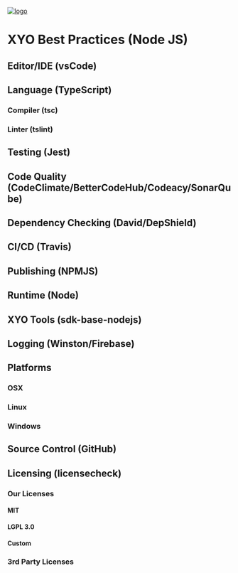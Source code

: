 [logo]: https://cdn.xy.company/img/brand/XY_Logo_GitHub.png

[![logo]](https://xy.company)

# XYO Best Practices (Node JS)
## Editor/IDE (vsCode)
## Language (TypeScript)
### Compiler (tsc)
### Linter (tslint)
## Testing (Jest)
## Code Quality (CodeClimate/BetterCodeHub/Codeacy/SonarQube)
## Dependency Checking (David/DepShield)
## CI/CD (Travis)
## Publishing (NPMJS)
## Runtime (Node)
## XYO Tools (sdk-base-nodejs)
## Logging (Winston/Firebase)
## Platforms
### OSX
### Linux
### Windows
## Source Control (GitHub)
## Licensing (licensecheck)
### Our Licenses
#### MIT
#### LGPL 3.0
#### Custom
### 3rd Party Licenses

